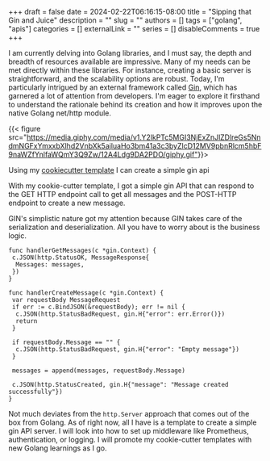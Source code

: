 +++
draft = false
date = 2024-02-22T06:16:15-08:00
title = "Sipping that Gin and Juice"
description = ""
slug = ""
authors = []
tags = ["golang", "apis"]
categories = []
externalLink = ""
series = []
disableComments = true
+++

I am currently delving into Golang libraries, and I must say, the depth and breadth of resources available are impressive. Many of my needs can be met directly within these libraries. For instance, creating a basic server is straightforward, and the scalability options are robust. Today, I'm particularly intrigued by an external framework called [Gin](https://gin-gonic.com/), which has garnered a lot of attention from developers. I'm eager to explore it firsthand to understand the rationale behind its creation and how it improves upon the native Golang net/http module.

{{< figure src="<https://media.giphy.com/media/v1.Y2lkPTc5MGI3NjExZnJlZDlreGs5NndmNGFxYmxxbXlhd2VnbXk5ajluaHo3bm41a3c3byZlcD12MV9pbnRlcm5hbF9naWZfYnlfaWQmY3Q9Zw/12A4Ldg9DA2PDO/giphy.gif">}}>

Using my [cookiecutter template](https://github.com/darrylbalderas/cookiecutter-golang-gin) I can create a simple gin api

With my cookie-cutter template, I got a simple gin API that can respond to the GET HTTP endpoint call to get all messages and the POST-HTTP endpoint to create a new message.

GIN's simplistic nature got my attention because GIN takes care of the serialization and deserialization. All you have to worry about is the business logic.

```golang
func handlerGetMessages(c *gin.Context) {
 c.JSON(http.StatusOK, MessageResponse{
  Messages: messages,
 })
}

func handlerCreateMessage(c *gin.Context) {
 var requestBody MessageRequest
 if err := c.BindJSON(&requestBody); err != nil {
  c.JSON(http.StatusBadRequest, gin.H{"error": err.Error()})
  return
 }

 if requestBody.Message == "" {
  c.JSON(http.StatusBadRequest, gin.H{"error": "Empty message"})
 }

 messages = append(messages, requestBody.Message)

 c.JSON(http.StatusCreated, gin.H{"message": "Message created successfully"})
}
```

Not much deviates from the `http.Server` approach that comes out of the box from Golang. As of right now, all I have is a template to create
a simple gin API server. I will look into how to set up middleware like Prometheus, authentication, or logging. I will promote my cookie-cutter
templates with new Golang learnings as I go.
